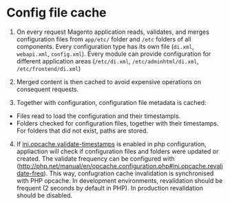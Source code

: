 # Config file cache

1. On every request Magento application reads, validates, and merges configuration files from `app/etc/` folder and `/etc` folders of all components. Every configuration type has its own file (`di.xml`, `webapi.xml`, `config.xml`). Every module can provide configuration for different application areas (`/etc/di.xml`, `/etc/adminhtml/di.xml`, `/etc/frontend/di.xml`)

2. Merged content is then cached to avoid expensive operations on consequent requests.

3. Together with configuration, configuration file metadata is cached:
  * Files read to load the configuration and their timestampls.
  * Folders checked for configuration files, together with their timestamps. For folders that did not exist, paths are stored.
  
4. If [ini.opcache.validate-timestamps](http://php.net/manual/en/opcache.configuration.php#ini.opcache.validate-timestamps) is enabled in php configuration, appliaction will check if configuration files and folders were updated or created. The validate frequency can be configured with (http://php.net/manual/en/opcache.configuration.php#ini.opcache.revalidate-freq). This way, confugration cache invalidation is synchronised with PHP opcache. In development environments, revalidation should be frequent (2 seconds by default in PHP). In production revalidation should be disabled. 
